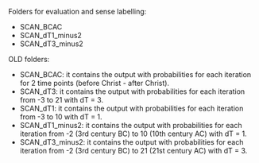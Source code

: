Folders for evaluation and sense labelling:

- SCAN_BCAC
- SCAN_dT1_minus2
- SCAN_dT3_minus2


OLD folders:

- SCAN_BCAC: it contains the output with probabilities for each iteration for 2 time points (before Christ - after Christ).
- SCAN_dT3: it contains the output with probabilities for each iteration from -3 to 21 with dT = 3.
- SCAN_dT1: it contains the output with probabilities for each iteration from -3 to 10 with dT = 1.
- SCAN_dT1_minus2: it contains the output with probabilities for each iteration from -2 (3rd century BC) to 10 (10th century AC) with dT = 1.
- SCAN_dT3_minus2: it contains the output with probabilities for each iteration from -2 (3rd century BC) to 21 (21st century AC) with dT = 3.
